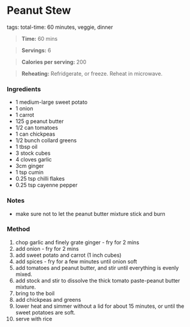 # Peanut Stew 
tags: total-time: 60 minutes, veggie, dinner

> **Time:** 60 mins

> **Servings:** 6

> **Calories per serving:** 200 

> **Reheating:** Refridgerate, or freeze. Reheat in microwave.

### Ingredients

* 1 medium-large sweet potato
* 1 onion
* 1 carrot
* 125 g peanut butter
* 1/2 can tomatoes
* 1 can chickpeas
* 1/2 bunch collard greens
* 1 tbsp oil
* 3 stock cubes
* 4 cloves garlic
* 3cm ginger
* 1 tsp cumin
* 0.25 tsp chilli flakes
* 0.25 tsp cayenne pepper

### Notes

* make sure not to let the peanut butter mixture stick and burn

### Method

1. chop garlic and finely grate ginger - fry for 2 mins
2. add onion - fry for 2 mins
3. add sweet potato and carrot (1 inch cubes)
4. add spices - fry for a few minutes until onion soft
5. add tomatoes and peanut butter, and stir until everything is evenly mixed. 
6. add stock and stir to dissolve the thick tomato paste-peanut butter mixture. 
7. bring to the boil
8. add chickpeas and greens
9. lower heat and simmer without a lid for about 15 minutes, or until the sweet potatoes are soft. 
10. serve with rice
